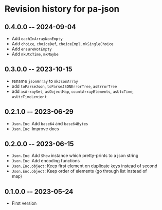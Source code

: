 # Revision history for pa-json

## 0.4.0.0 -- 2024-09-04

- Add `eachInArrayNonEmpty`
- Add `choice`, `choiceDef`, `choiceImpl`, `mkSingleChoice`
- Add `ensureNotEmpty`
- Add `mkUtcTime`, `mkMaybe`

## 0.3.0.0 -- 2023-10-15

- rename `jsonArray` to `mkJsonArray`
- add `toParseJson`, `toParseJSONErrorTree`, `asErrorTree`
- add `asArraySet`, `asObjectMap`, `countArrayElements`, `asUtcTime`, `asUtcTimeLenient`

## 0.2.1.0 -- 2023-06-29

- `Json.Enc`: Add `base64` and `base64Bytes`
- `Json.Enc`: Improve docs

## 0.2.0.0 -- 2023-06-15

- `Json.Enc`: Add `Show` instance which pretty-prints to a json string
- `Json.Enc`: Add encoding functions
- `Json.Enc.object`: Keep first element on duplicate keys instead of second
- `Json.Enc.object`: Keep order of elements (go through list instead of map)

## 0.1.0.0 -- 2023-05-24

- First version
